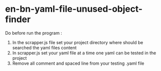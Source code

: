 # en-bn-yaml-file-unused-object-finder

Do before run the program : 
1. In the scrapper.js file set your project directory where should be searched the yaml files content
2. In scrapper.js set your yaml file at a time one yaml can be tested in the project
3. Remove all comment and spaced line from your testing .yaml file
